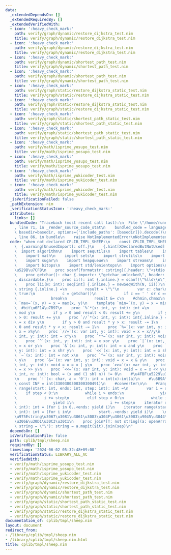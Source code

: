```yaml
---
data:
  _extendedDependsOn: []
  _extendedRequiredBy: []
  _extendedVerifiedWith:
  - icon: ':heavy_check_mark:'
    path: verify/graph/dynamic/restore_dijkstra_test.nim
    title: verify/graph/dynamic/restore_dijkstra_test.nim
  - icon: ':heavy_check_mark:'
    path: verify/graph/dynamic/restore_dijkstra_test.nim
    title: verify/graph/dynamic/restore_dijkstra_test.nim
  - icon: ':heavy_check_mark:'
    path: verify/graph/dynamic/shortest_path_test.nim
    title: verify/graph/dynamic/shortest_path_test.nim
  - icon: ':heavy_check_mark:'
    path: verify/graph/dynamic/shortest_path_test.nim
    title: verify/graph/dynamic/shortest_path_test.nim
  - icon: ':heavy_check_mark:'
    path: verify/graph/static/restore_dijkstra_static_test.nim
    title: verify/graph/static/restore_dijkstra_static_test.nim
  - icon: ':heavy_check_mark:'
    path: verify/graph/static/restore_dijkstra_static_test.nim
    title: verify/graph/static/restore_dijkstra_static_test.nim
  - icon: ':heavy_check_mark:'
    path: verify/graph/static/shortest_path_static_test.nim
    title: verify/graph/static/shortest_path_static_test.nim
  - icon: ':heavy_check_mark:'
    path: verify/graph/static/shortest_path_static_test.nim
    title: verify/graph/static/shortest_path_static_test.nim
  - icon: ':heavy_check_mark:'
    path: verify/math/isprime_yosupo_test.nim
    title: verify/math/isprime_yosupo_test.nim
  - icon: ':heavy_check_mark:'
    path: verify/math/isprime_yosupo_test.nim
    title: verify/math/isprime_yosupo_test.nim
  - icon: ':heavy_check_mark:'
    path: verify/math/isprime_yukicoder_test.nim
    title: verify/math/isprime_yukicoder_test.nim
  - icon: ':heavy_check_mark:'
    path: verify/math/isprime_yukicoder_test.nim
    title: verify/math/isprime_yukicoder_test.nim
  _isVerificationFailed: false
  _pathExtension: nim
  _verificationStatusIcon: ':heavy_check_mark:'
  attributes:
    links: []
  bundledCode: "Traceback (most recent call last):\n  File \"/home/runner/.local/lib/python3.10/site-packages/onlinejudge_verify/documentation/build.py\"\
    , line 71, in _render_source_code_stat\n    bundled_code = language.bundle(stat.path,\
    \ basedir=basedir, options={'include_paths': [basedir]}).decode()\n  File \"/home/runner/.local/lib/python3.10/site-packages/onlinejudge_verify/languages/nim.py\"\
    , line 86, in bundle\n    raise NotImplementedError\nNotImplementedError\n"
  code: "when not declared CPLIB_TMPL_SHEEP:\n    const CPLIB_TMPL_SHEEP* = 1\n  \
    \  {.warning[UnusedImport]: off.}\n    {.hint[XDeclaredButNotUsed]: off.}\n  \
    \  import algorithm\n    import sequtils\n    import tables\n    import macros\n\
    \    import math\n    import sets\n    import strutils\n    import strformat\n\
    \    import sugar\n    import heapqueue\n    import streams\n    import deques\n\
    \    import bitops\n    import std/lenientops\n    import options\n    #\u5165\
    \u529B\u7CFB\n    proc scanf(formatstr: cstring){.header: \"<stdio.h>\", varargs.}\n\
    \    proc getchar(): char {.importc: \"getchar_unlocked\", header: \"<stdio.h>\"\
    , discardable.}\n    proc ii(): int {.inline.} = scanf(\"%lld\\n\", addr result)\n\
    \    proc lii(N: int): seq[int] {.inline.} = newSeqWith(N, ii())\n    proc si():\
    \ string {.inline.} =\n        result = \"\"\n        var c: char\n        while\
    \ true:\n            c = getchar()\n            if c == ' ' or c == '\\n':\n \
    \               break\n            result &= c\n    #chmin,chmax\n    template\
    \ `max=`(x, y) = x = max(x, y)\n    template `min=`(x, y) = x = min(x, y)\n  \
    \  #bit\u6F14\u7B97\n    proc `%`*(x: int, y: int): int =\n        result = x\
    \ mod y\n        if y > 0 and result < 0: result += y\n        if y < 0 and result\
    \ > 0: result += y\n    proc `//`*(x: int, y: int): int{.inline.} =\n        result\
    \ = x div y\n        if y > 0 and result * y > x: result -= 1\n        if y <\
    \ 0 and result * y < x: result -= 1\n    proc `%=`(x: var int, y: int): void =\
    \ x = x%y\n    proc `//=`(x: var int, y: int): void = x = x//y\n    proc `**`(x:\
    \ int, y: int): int = x^y\n    proc `**=`(x: var int, y: int): void = x = x^y\n\
    \    proc `^`(x: int, y: int): int = x xor y\n    proc `|`(x: int, y: int): int\
    \ = x or y\n    proc `&`(x: int, y: int): int = x and y\n    proc `>>`(x: int,\
    \ y: int): int = x shr y\n    proc `<<`(x: int, y: int): int = x shl y\n    proc\
    \ `~`(x: int): int = not x\n    proc `^=`(x: var int, y: int): void = x = x ^\
    \ y\n    proc `&=`(x: var int, y: int): void = x = x & y\n    proc `|=`(x: var\
    \ int, y: int): void = x = x | y\n    proc `>>=`(x: var int, y: int): void = x\
    \ = x >> y\n    proc `<<=`(x: var int, y: int): void = x = x << y\n    proc `[]`(x:\
    \ int, n: int): bool = (x and (1 shl n)) != 0\n    #\u4FBF\u5229\u306A\u5909\u63DB\
    \n    proc `!`(x: char, a = '0'): int = int(x)-int(a)\n    #\u5B9A\u6570\n   \
    \ const INF = int(3300300300300300491)\n    #converter\n\n    #range\n    iterator\
    \ range(start: int, ends: int, step: int): int =\n        var i = start\n    \
    \    if step < 0:\n            while i > ends:\n                yield i\n    \
    \            i += step\n        elif step > 0:\n            while i < ends:\n\
    \                yield i\n                i += step\n    iterator range(ends:\
    \ int): int = (for i in 0..<ends: yield i)\n    iterator range(start: int, ends:\
    \ int): int = (for i in\n            start..<ends: yield i)\n    \n    #join\u304C\
    \u975Estring\u3067\u3081\u3061\u3083\u304F\u3061\u3083\u9045\u3044\u3084\u3064\
    \u306E\u30D1\u30C3\u30C1\n    proc join*[T: not string](a: openArray[T], sep:\
    \ string = \"\"): string = a.mapit($it).join(sep)\n"
  dependsOn: []
  isVerificationFile: false
  path: cplib/tmpl/sheep.nim
  requiredBy: []
  timestamp: '2024-06-02 05:32:48+09:00'
  verificationStatus: LIBRARY_ALL_AC
  verifiedWith:
  - verify/math/isprime_yosupo_test.nim
  - verify/math/isprime_yosupo_test.nim
  - verify/math/isprime_yukicoder_test.nim
  - verify/math/isprime_yukicoder_test.nim
  - verify/graph/dynamic/restore_dijkstra_test.nim
  - verify/graph/dynamic/restore_dijkstra_test.nim
  - verify/graph/dynamic/shortest_path_test.nim
  - verify/graph/dynamic/shortest_path_test.nim
  - verify/graph/static/shortest_path_static_test.nim
  - verify/graph/static/shortest_path_static_test.nim
  - verify/graph/static/restore_dijkstra_static_test.nim
  - verify/graph/static/restore_dijkstra_static_test.nim
documentation_of: cplib/tmpl/sheep.nim
layout: document
redirect_from:
- /library/cplib/tmpl/sheep.nim
- /library/cplib/tmpl/sheep.nim.html
title: cplib/tmpl/sheep.nim
---
```

